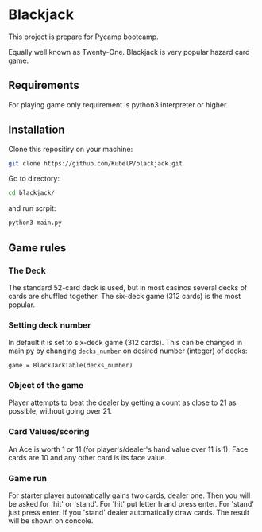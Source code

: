 # Blackjack

This project is prepare for Pycamp bootcamp. 

Equally well known as Twenty-One. Blackjack is very popular hazard card game.

## Requirements

For playing game only requirement is python3 interpreter or higher.

## Installation

Clone this repositiry on your machine:

```bash
git clone https://github.com/KubelP/blackjack.git
```

Go to directory:

```bash
cd blackjack/
```

and run scrpit:

```bash
python3 main.py
```

## Game rules

### The Deck

The standard 52-card deck is used, but in most casinos several decks of cards are shuffled together. The six-deck game (312 cards) is the most popular.

### Setting deck number

In default it is set to six-deck game (312 cards). This can be changed in main.py by changing `decks_number` on desired number (integer) of decks: 

    game = BlackJackTable(decks_number)

### Object of the game

Player attempts to beat the dealer by getting a count as close to 21 as possible, without going over 21.

### Card Values/scoring

An Ace is worth 1 or 11 (for player's/dealer's hand value over 11 is 1). Face cards are 10 and any other card is its face value.

### Game run

For starter player automatically gains two cards, dealer one. Then you will be asked for 'hit' or 'stand'.  For 'hit' put letter h and press enter. For 'stand' just press enter. If you 'stand' dealer automatically draw cards. The result will be shown on concole.
